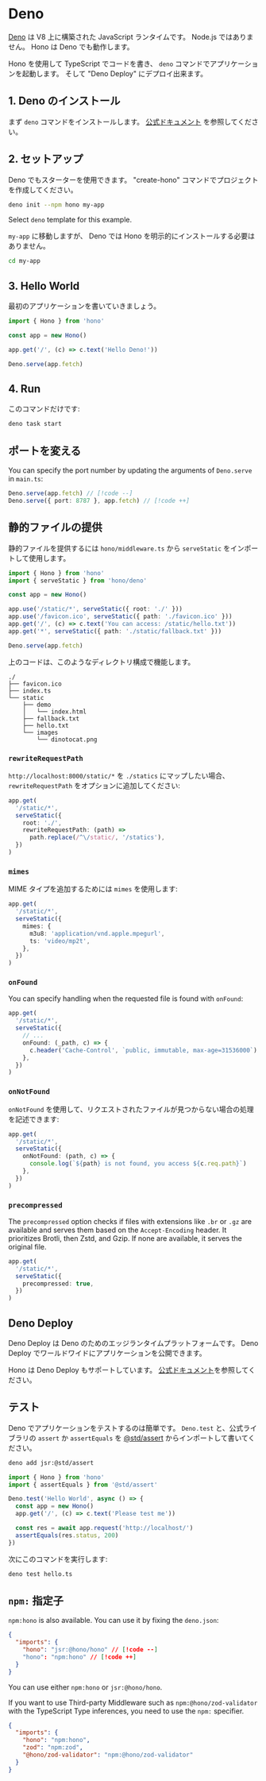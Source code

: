 # Deno

[Deno](https://deno.com/) は V8 上に構築された JavaScript ランタイムです。 Node.js ではありません。
Hono は Deno でも動作します。

Hono を使用して TypeScript でコードを書き、 `deno` コマンドでアプリケーションを起動します。 そして "Deno Deploy" にデプロイ出来ます。

## 1. Deno のインストール

まず `deno` コマンドをインストールします。
[公式ドキュメント](https://docs.deno.com/runtime/manual/getting_started/installation) を参照してください。

## 2. セットアップ

Deno でもスターターを使用できます。
"create-hono" コマンドでプロジェクトを作成してください。

```sh
deno init --npm hono my-app
```

Select `deno` template for this example.

`my-app` に移動しますが、 Deno では Hono を明示的にインストールする必要はありません。

```sh
cd my-app
```

## 3. Hello World

最初のアプリケーションを書いていきましょう。

```ts
import { Hono } from 'hono'

const app = new Hono()

app.get('/', (c) => c.text('Hello Deno!'))

Deno.serve(app.fetch)
```

## 4. Run

このコマンドだけです:

```sh
deno task start
```

## ポートを変える

You can specify the port number by updating the arguments of `Deno.serve` in `main.ts`:

```ts
Deno.serve(app.fetch) // [!code --]
Deno.serve({ port: 8787 }, app.fetch) // [!code ++]
```

## 静的ファイルの提供

静的ファイルを提供するには `hono/middleware.ts` から `serveStatic` をインポートして使用します。

```ts
import { Hono } from 'hono'
import { serveStatic } from 'hono/deno'

const app = new Hono()

app.use('/static/*', serveStatic({ root: './' }))
app.use('/favicon.ico', serveStatic({ path: './favicon.ico' }))
app.get('/', (c) => c.text('You can access: /static/hello.txt'))
app.get('*', serveStatic({ path: './static/fallback.txt' }))

Deno.serve(app.fetch)
```

上のコードは、このようなディレクトリ構成で機能します。

```
./
├── favicon.ico
├── index.ts
└── static
    ├── demo
    │   └── index.html
    ├── fallback.txt
    ├── hello.txt
    └── images
        └── dinotocat.png
```

### `rewriteRequestPath`

`http://localhost:8000/static/*` を `./statics` にマップしたい場合、 `rewriteRequestPath` をオプションに追加してください:

```ts
app.get(
  '/static/*',
  serveStatic({
    root: './',
    rewriteRequestPath: (path) =>
      path.replace(/^\/static/, '/statics'),
  })
)
```

### `mimes`

MIME タイプを追加するためには `mimes` を使用します:

```ts
app.get(
  '/static/*',
  serveStatic({
    mimes: {
      m3u8: 'application/vnd.apple.mpegurl',
      ts: 'video/mp2t',
    },
  })
)
```

### `onFound`

You can specify handling when the requested file is found with `onFound`:

```ts
app.get(
  '/static/*',
  serveStatic({
    // ...
    onFound: (_path, c) => {
      c.header('Cache-Control', `public, immutable, max-age=31536000`)
    },
  })
)
```

### `onNotFound`

`onNotFound` を使用して、リクエストされたファイルが見つからない場合の処理を記述できます:

```ts
app.get(
  '/static/*',
  serveStatic({
    onNotFound: (path, c) => {
      console.log(`${path} is not found, you access ${c.req.path}`)
    },
  })
)
```

### `precompressed`

The `precompressed` option checks if files with extensions like `.br` or `.gz` are available and serves them based on the `Accept-Encoding` header. It prioritizes Brotli, then Zstd, and Gzip. If none are available, it serves the original file.

```ts
app.get(
  '/static/*',
  serveStatic({
    precompressed: true,
  })
)
```

## Deno Deploy

Deno Deploy は Deno のためのエッジランタイムプラットフォームです。
Deno Deploy でワールドワイドにアプリケーションを公開できます。

Hono は Deno Deploy もサポートしています。 [公式ドキュメント](https://docs.deno.com/deploy/manual/)を参照してください。

## テスト

Deno でアプリケーションをテストするのは簡単です。
`Deno.test` と、公式ライブラリの `assert` か `assertEquals` を [@std/assert](https://jsr.io/@std/assert) からインポートして書いてください。

```sh
deno add jsr:@std/assert
```

```ts
import { Hono } from 'hono'
import { assertEquals } from '@std/assert'

Deno.test('Hello World', async () => {
  const app = new Hono()
  app.get('/', (c) => c.text('Please test me'))

  const res = await app.request('http://localhost/')
  assertEquals(res.status, 200)
})
```

次にこのコマンドを実行します:

```sh
deno test hello.ts
```

## `npm:` 指定子

`npm:hono` is also available. You can use it by fixing the `deno.json`:

```json
{
  "imports": {
    "hono": "jsr:@hono/hono" // [!code --]
    "hono": "npm:hono" // [!code ++]
  }
}
```

You can use either `npm:hono` or `jsr:@hono/hono`.

If you want to use Third-party Middleware such as `npm:@hono/zod-validator` with the TypeScript Type inferences, you need to use the `npm:` specifier.

```json
{
  "imports": {
    "hono": "npm:hono",
    "zod": "npm:zod",
    "@hono/zod-validator": "npm:@hono/zod-validator"
  }
}
```
